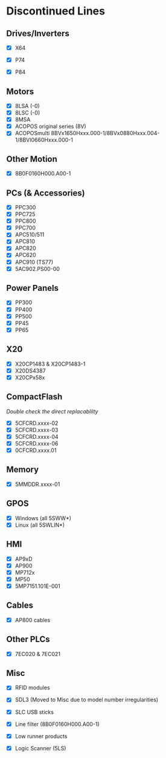 # Discontinued Lines

## Drives/Inverters
- [x] X64
- [x] P74
- [x] P84


## Motors
- [x] 8LSA (-0)
- [x] 8LSC (-0)
- [x] 8MSA
- [x] ACOPOS original series (8V)
- [x] ACOPOSmulti 8BVx1650Hxxx.000-1/8BVx0880Hxxx.004-1/8BVI0660Hxxx.000-1

## Other Motion
- [x] 8B0F0160H000.A00-1

## PCs (& Accessories)
- [x] PPC300
- [x] PPC725
- [x] PPC800
- [x] PPC700
- [x] APC510/511
- [x] APC810
- [x] APC820
- [x] APC620
- [x] APC910 (TS77)
- [x] 5AC902.PS00-00

## Power Panels
- [x] PP300
- [x] PP400
- [x] PP500
- [x] PP45
- [x] PP65

## X20
- [x] X20CP1483 & X20CP1483-1
- [x] X20DS4387
- [x] X20CPx58x

## CompactFlash
*Double check the direct replacablilty*
- [x] 5CFCRD.xxxx-02
- [x] 5CFCRD.xxxx-03
- [x] 5CFCRD.xxxx-04
- [x] 5CFCRD.xxxx-06
- [x] 0CFCRD.xxxx.01

## Memory
- [x] 5MMDDR.xxxx-01

## GPOS
- [x] Windows (all 5SWW*)
- [x] Linux (all 5SWLIN*)

## HMI
- [x] AP9xD
- [x] AP900
- [x] MP712x
- [x] MP50
- [x] 5MP7151.101E-001

## Cables
- [x] AP800 cables

## Other PLCs
- [x] 7EC020 & 7EC021

## Misc
- [x] RFID modules
- [x] SDL3 (Moved to Misc due to model number irregularities)
- [x] SLC USB sticks
- [x] Line filter (8B0F0160H000.A00-1)
- [x] Low runner products
- [x] Logic Scanner (5LS)


